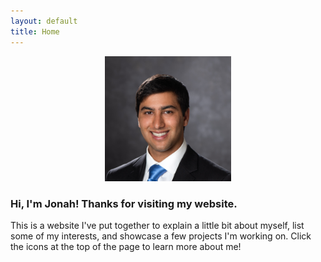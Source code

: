 ```yaml
---
layout: default
title: Home
---
```

<style type="text/css">
	
	.container {
		display: inline-block;
		width: 100%;
	}

	#frontpagephoto {
		box-sizing: border-box;
	}

	.overlay {
	  position: absolute;
	  display: inline;
	  opacity: 0;
	  transition: 0.3s ease;
	  background-color: #000000;
	}

	.overlay:hover {
		opacity: 0.5;
	}

/*	#otext {
	  color: white;
	  font-size: 20px;
	  position: absolute;
	  top: 10%;
	  left: 4%;
	}*/
	

</style>

<div style="text-align: center;">
<img src="jonah.jpg" width="40%"/>
</div>

<h3>Hi, I'm Jonah! Thanks for visiting my website.</h3>

<p>
	This is a website I've put together to explain a little bit about myself, list some of my interests, and showcase a few projects I'm working on. Click the icons at the top of the page to learn more about me!
</p>

